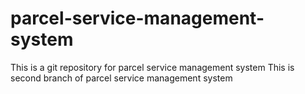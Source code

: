 # parcel-service-management-system
This is a git repository for parcel service management system
This is second branch of parcel service management system
